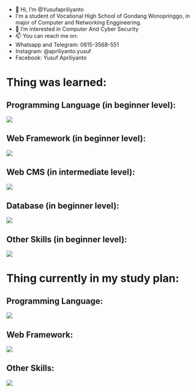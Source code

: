 - 👋 Hi, I’m @Yusufapriliyanto
- I'm a student of Vocational High School of Gondang Wonopringgo, in major of Computer and Networking Enggineering.
- 👀 I’m interested in Computer And Cyber Security
- 📫 You can reach me on: 
- Whatsapp and Telegram: 0815-3568-551
- Instagram: @apriliyanto.yusuf
- Facebook: Yusuf Apriliyanto

<h1> Thing was learned: </h1>
<h2> Programming Language (in beginner level): </h2>
<img src="https://skillicons.dev/icons?i=php,js,html,css,md,java&perline=4">
<h2> Web Framework (in beginner level): </h2>
<img src="https://skillicons.dev/icons?i=laravel,nextjs">
<h2> Web CMS (in intermediate level): </h2>
<img src="https://skillicons.dev/icons?i=wordpress">
<h2> Database (in beginner level): </h2>
<img src="https://skillicons.dev/icons?i=sqlite,postgres,mysql&perline=3">
<h2> Other Skills (in beginner level): </h2>
<img src="https://skillicons.dev/icons?i=bootstrap,github,vercel,linux&perline=4">

<h1> Thing currently in my study plan: </h1>
<h2> Programming Language: </h2>
<img src="https://skillicons.dev/icons?i=kotlin,c,cs,cpp,ruby,py,r,lua,&perline=4">
<h2> Web Framework: </h2>
<img src="https://skillicons.dev/icons?i=react,nuxtjs,vue,&perline=3">
<h2> Other Skills: </h2>
<img src="https://skillicons.dev/icons?i=git,visualstudio,vscode,dotnet,flutter,tensorflow,unity,qt,arduino&perline=4">

<!--- Yusufapriliyanto/Yusufapriliyanto is a ✨ special ✨ repository because its `README.md` (this file) appears on your GitHub profile. You can click the Preview link to take a look at your changes. --->
